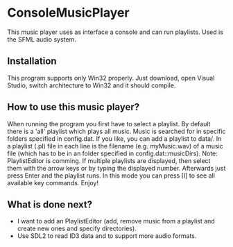 # ConsoleMusicPlayer

This music player uses as interface a console and can run playlists. Used is the SFML audio system.

## Installation
This program supports only Win32 properly. Just download, open Visual Studio, switch architecture to Win32 and it should compile.

## How to use this music player?
When running the program you first have to select a playlist. By default there is a 'all' playlist which plays all
music. Music is searched for in specific folders specified in config.dat. If you like, you can add a playlist to data/. In a playlist (.pl) file in each line is the filename (e.g. myMusic.wav) of a music file (which has to be in an folder specified in config.dat::musicDirs). Note: PlaylistEditor is comming. If multiple playlists are displayed, then select them with the arrow keys or by typing the displayed number. Afterwards just press Enter and the playlist runs. In this mode you can press [I] to see all available key commands. Enjoy!

## What is done next?
- I want to add an PlaylistEditor (add, remove music from a playlist and create new ones and specify directories).
- Use SDL2 to read ID3 data and to support more audio formats.
